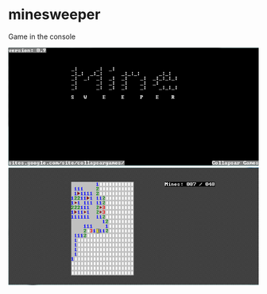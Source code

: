 # minesweeper
Game in the console

![Иллюстрация к проекту](https://github.com/born-to-die/minesweeper/blob/master/1.PNG)
![Иллюстрация к проекту](https://github.com/born-to-die/minesweeper/blob/master/2.PNG)
